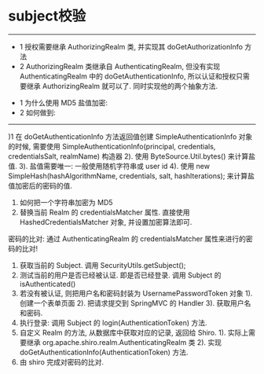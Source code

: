# subject校验
- - -
* 1 授权需要继承 AuthorizingRealm 类, 并实现其 doGetAuthorizationInfo 方法
* 2 AuthorizingRealm 类继承自 AuthenticatingRealm, 但没有实现 AuthenticatingRealm 中的 
doGetAuthenticationInfo, 所以认证和授权只需要继承 AuthorizingRealm 就可以了. 同时实现他的两个抽象方法.

+ 1 为什么使用 MD5 盐值加密: 
+ 2 如何做到:
- - -
)1 在 doGetAuthenticationInfo 方法返回值创建 SimpleAuthenticationInfo 对象的时候, 需要使用
SimpleAuthenticationInfo(principal, credentials, credentialsSalt, realmName) 构造器
2). 使用 ByteSource.Util.bytes() 来计算盐值. 
3). 盐值需要唯一: 一般使用随机字符串或 user id
4). 使用 new SimpleHash(hashAlgorithmName, credentials, salt, hashIterations); 来计算盐值加密后的密码的值. 

1. 如何把一个字符串加密为 MD5 
2. 替换当前 Realm 的 credentialsMatcher 属性. 直接使用 HashedCredentialsMatcher 对象, 并设置加密算法即可. 

密码的比对:
通过 AuthenticatingRealm 的 credentialsMatcher 属性来进行的密码的比对!

1. 获取当前的 Subject. 调用 SecurityUtils.getSubject();
2. 测试当前的用户是否已经被认证. 即是否已经登录. 调用 Subject 的 isAuthenticated() 
3. 若没有被认证, 则把用户名和密码封装为 UsernamePasswordToken 对象
1). 创建一个表单页面
2). 把请求提交到 SpringMVC 的 Handler
3). 获取用户名和密码. 
4. 执行登录: 调用 Subject 的 login(AuthenticationToken) 方法. 
5. 自定义 Realm 的方法, 从数据库中获取对应的记录, 返回给 Shiro.
1). 实际上需要继承 org.apache.shiro.realm.AuthenticatingRealm 类
2). 实现 doGetAuthenticationInfo(AuthenticationToken) 方法. 
6. 由 shiro 完成对密码的比对. 